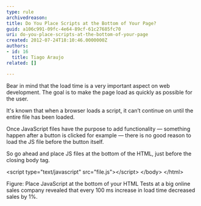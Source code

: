 ```yaml
---
type: rule
archivedreason: 
title: Do You Place Scripts at the Bottom of Your Page?
guid: a106c991-09fc-4e64-89cf-61c27685fc70
uri: do-you-place-scripts-at-the-bottom-of-your-page
created: 2012-07-24T18:10:46.0000000Z
authors:
- id: 16
  title: Tiago Araujo
related: []

---
```


Bear in mind that the load time is a very important aspect on web development. The goal is to make the page load as quickly as possible for the user.  
<!--endintro-->

It's known that when a browser loads a script, it can’t continue on until the entire file has been loaded.

Once JavaScript files have the purpose to add functionality — something happen after a button is clicked for example — there is no good reason to load the JS file before the button itself.

So go ahead and place JS files at the bottom of the HTML, just before the closing body tag.


&lt;script type="text/javascript" src="file.js"&gt;&lt;/script&gt; 
  &lt;/body&gt; 
 &lt;/html&gt;

Figure: Place JavaScript at the bottom of your HTML
Tests at a big online sales company revealed that every 100 ms increase in load time decreased sales by 1%.
